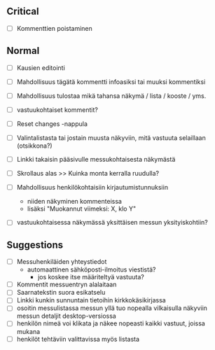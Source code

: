 ## Critical

- [ ] Kommenttien poistaminen


## Normal

- [ ] Kausien editointi
- [ ] Mahdollisuus tägätä kommentti infoasiksi tai muuksi kommentiksi
- [ ] Mahdollisuus tulostaa mikä tahansa näkymä / lista / kooste / yms.
- [ ] vastuukohtaiset kommentit?
- [ ] Reset changes -nappula
- [ ] Valintalistasta tai jostain muusta näkyviin, mitä vastuuta selaillaan (otsikkona?)
- [ ] Linkki takaisin pääsivulle messukohtaisesta näkymästä
- [ ] Skrollaus alas >> Kuinka monta kerralla ruudulla?
- [ ] Mahdollisuus henkilökohtaisiin kirjautumistunnuksiin
    - niiden näkyminen kommenteissa
    - lisäksi "Muokannut viimeksi: X, klo Y"
- [ ] vastuukohtaisessa näkymässä yksittäisen messun yksityiskohtiin?


## Suggestions

- [ ] Messuhenkiläiden yhteystiedot
    - automaattinen sähköposti-ilmoitus viestistä?
        - jos koskee itse määriteltyä vastuuta?
- [ ] Kommentit messuentryn alalaitaan
- [ ] Saarnatekstin suora esikatselu
- [ ] Linkki kunkin sunnuntain tietoihin kirkkokäsikirjassa
- [ ] osoitin messulistassa messun yllä tuo nopealla vilkaisulla näkyviin messun detaljit desktop-versiossa
- [ ] henkilön nimeä voi klikata ja näkee nopeasti kaikki vastuut, joissa mukana
- [ ] henkilöt tehtäviin valittavissa myös listasta
